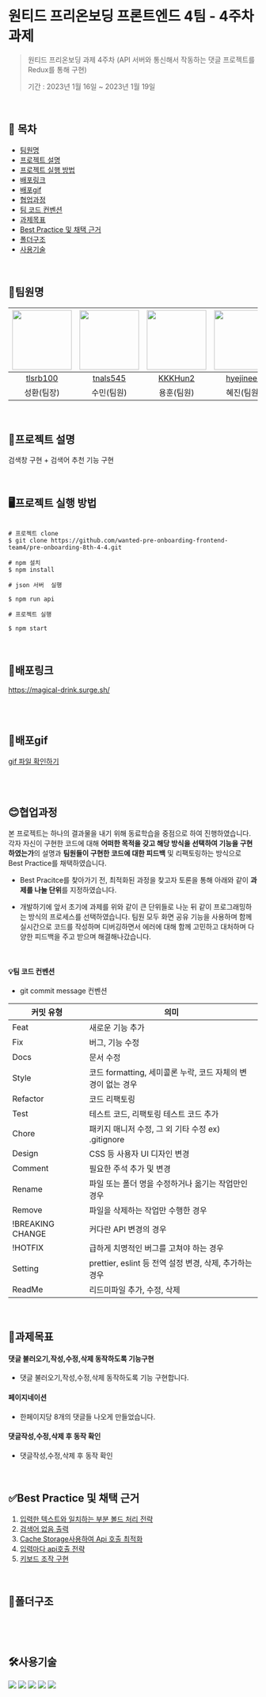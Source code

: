 # 원티드 프리온보딩 프론트엔드 4팀 - 4주차 과제

> 원티드 프리온보딩 과제 4주차 (API 서버와 통신해서 작동하는 댓글 프로젝트를 Redux를 통해 구현)
>
> 기간 : 2023년 1월 16일 ~ 2023년 1월 19일

<br />

## 📖 목차

- [팀원명](#팀원명)
- [프로젝트 설명](#프로젝트-설명)
- [프로젝트 실행 방법](#프로젝트-실행-방법)
- [배포링크](#배포링크)
- [배포gif](#배포gif)
- [협업과정](#협업과정)
- [팀 코드 컨벤션](#팀-코드-컨벤션)
- [과제목표](#과제목표)
- [Best Practice 및 채택 근거](#best-practice-및-채택-근거)
- [폴더구조](#폴더구조)
- [사용기술](#사용기술)

<br />

## 💪팀원명

| <img src="https://avatars.githubusercontent.com/u/104765779?v=4" width="120" height="120" /> | <img src="https://avatars.githubusercontent.com/u/92634711?v=4" width="120" height="120" /> | <img src="https://user-images.githubusercontent.com/105702862/205853151-2fa17dea-1d5d-47ba-9f54-94cd175a5e19.jpeg" width="120" height="120" /> | <img src="https://avatars.githubusercontent.com/u/44992033?v=4" width="120" height="120" /> | <img src="https://avatars.githubusercontent.com/u/91598778?v=4" width="120" height="120" /> |
| :------------------------------------------------------------------------------------------: | :-----------------------------------------------------------------------------------------: | :--------------------------------------------------------------------------------------------------------------------------------------------: | :-----------------------------------------------------------------------------------------: | :-----------------------------------------------------------------------------------------: |
|                           [tlsrb100](https://github.com/tlsrb100)                            |                           [tnals545](https://github.com/tnals545)                           |                                                     [KKKHun2](https://github.com/KKKHun2)                                                      |                          [hyejineee](https://github.com/hyejineee)                          |                          [jeongmin7](https://github.com/jeongmin7)                          |
|                                          성환(팀장)                                          |                                         수민(팀원)                                          |                                                                   용훈(팀원)                                                                   |                                         혜진(팀원)                                          |                                         정민(팀원)                                          |

<br />

## 📝프로젝트 설명

검색창 구현 + 검색어 추천 기능 구현

<br />

## 🖥프로젝트 실행 방법

```shell

# 프로젝트 clone
$ git clone https://github.com/wanted-pre-onboarding-frontend-team4/pre-onboarding-8th-4-4.git

# npm 설치
$ npm install

# json 서버  실행

$ npm run api

# 프로젝트 실행

$ npm start

```

<br />

## 📌배포링크

https://magical-drink.surge.sh/

<br />
<br />

## 📰배포gif

<a href="https://github.com/wanted-pre-onboarding-frontend-team4/pre-onboarding-8th-3-4/wiki/gif-%ED%8C%8C%EC%9D%BC%EB%A1%9C-%EB%AF%B8%EB%A6%AC%EB%B3%B4%EA%B8%B0">gif 파일 확인하기</a>

<br />
<br />
 
## 😊협업과정

본 프로젝트는 하나의 결과물을 내기 위해 동료학습을 중점으로 하여 진행하였습니다. 각자 자신이 구현한 코드에 대해 **어떠한 목적을 갖고 해당 방식을 선택하여 기능을 구현하였는가**의 설명과 **팀원들이 구현한 코드에 대한 피드백** 및 리팩토링하는 방식으로 Best Practice를 채택하였습니다.

- Best Pracitce를 찾아가기 전, 최적화된 과정을 찾고자 토론을 통해 아래와 같이 **과제를 나눌 단위**를 지정하였습니다.

- 개발하기에 앞서 초기에 과제를 위와 같이 큰 단위들로 나눈 뒤 같이 프로그래밍하는 방식의 프로세스를 선택하였습니다. 팀원 모두 화면 공유 기능을 사용하며 함께 실시간으로 코드를 작성하며 디버깅하면서 에러에 대해 함께 고민하고 대처하며 다양한 피드백을 주고 받으며 해결해나갔습니다.

<br />

#### 💡팀 코드 컨벤션

- git commit message 컨벤션

| 커밋 유형        | 의미                                                         |
| ---------------- | ------------------------------------------------------------ |
| Feat             | 새로운 기능 추가                                             |
| Fix              | 버그, 기능 수정                                              |
| Docs             | 문서 수정                                                    |
| Style            | 코드 formatting, 세미콜론 누락, 코드 자체의 변경이 없는 경우 |
| Refactor         | 코드 리팩토링                                                |
| Test             | 테스트 코드, 리팩토링 테스트 코드 추가                       |
| Chore            | 패키지 매니저 수정, 그 외 기타 수정 ex) .gitignore           |
| Design           | CSS 등 사용자 UI 디자인 변경                                 |
| Comment          | 필요한 주석 추가 및 변경                                     |
| Rename           | 파일 또는 폴더 명을 수정하거나 옮기는 작업만인 경우          |
| Remove           | 파일을 삭제하는 작업만 수행한 경우                           |
| !BREAKING CHANGE | 커다란 API 변경의 경우                                       |
| !HOTFIX          | 급하게 치명적인 버그를 고쳐야 하는 경우                      |
| Setting          | prettier, eslint 등 전역 설정 변경, 삭제, 추가하는 경우      |
| ReadMe           | 리드미파일 추가, 수정, 삭제                                  |

<br />

## 💯과제목표

#### 댓글 불러오기,작성,수정,삭제 동작하도록 기능구현

- 댓글 불러오기,작성,수정,삭제 동작하도록 기능 구현합니다.

#### 페이지네이션

- 한페이지당 8개의 댓글들 나오게 만들었습니다.

#### 댓글작성,수정,삭제 후 동작 확인

- 댓글작성,수정,삭제 후 동작 확인


<br />

## ✅Best Practice 및 채택 근거

1. <a href="https://github.com/wanted-pre-onboarding-frontend-team4/pre-onboarding-8th-3-4/wiki/1.-%EC%9E%85%EB%A0%A5%ED%95%9C-%ED%85%8D%EC%8A%A4%ED%8A%B8%EC%99%80-%EC%9D%BC%EC%B9%98%ED%95%98%EB%8A%94-%EB%B6%80%EB%B6%84-%EB%B3%BC%EB%93%9C-%EC%B2%98%EB%A6%AC-%EC%A0%84%EB%9E%B5">입력한 텍스트와 일치하는 부분 볼드 처리 전략</a>
2. <a href="https://github.com/wanted-pre-onboarding-frontend-team4/pre-onboarding-8th-3-4/wiki/2.-%EA%B2%80%EC%83%89%EC%96%B4-%EC%97%86%EC%9D%8C-%EC%B6%9C%EB%A0%A5">검색어 없음 출력</a>
3. <a href="https://github.com/wanted-pre-onboarding-frontend-team4/pre-onboarding-8th-3-4/wiki/3.-Cache-Storage%EC%82%AC%EC%9A%A9%ED%95%98%EC%97%AC-Api-%ED%98%B8%EC%B6%9C-%EC%B5%9C%EC%A0%81%ED%99%94">Cache Storage사용하여 Api 호출 최적화</a>
4. <a href="https://github.com/wanted-pre-onboarding-frontend-team4/pre-onboarding-8th-3-4/wiki/4.-%EC%9E%85%EB%A0%A5%EB%A7%88%EB%8B%A4-API-%ED%98%B8%EC%B6%9C%ED%95%98%EC%A7%80-%EC%95%8A%EB%8F%84%EB%A1%9D-API-%ED%98%B8%EC%B6%9C-%ED%9A%9F%EC%88%98%EB%A5%BC-%EC%A4%84%EC%9D%B4%EB%8A%94-%EC%A0%84%EB%9E%B5-%EC%88%98%EB%A6%BD-%EB%B0%8F-%EC%8B%A4%ED%96%89">입력마다 api호출 전략</a>
5. <a href="https://github.com/wanted-pre-onboarding-frontend-team4/pre-onboarding-8th-3-4/wiki/5.-%ED%82%A4%EB%B3%B4%EB%93%9C-%EC%A1%B0%EC%9E%91-%EA%B5%AC%ED%98%84">키보드 조작 구현</a>

<br />

## 📁폴더구조

```


```

<br />

## 🛠사용기술

<div align=left>
<img src="https://img.shields.io/badge/React-61DAFB?style=for-the-badge&logo=React&logoColor=white" >
<img src="https://img.shields.io/badge/TypeScript-3178C6?style=for-the-badge&logo=TypeScript&logoColor=white" >
<img src="https://img.shields.io/badge/styledcomponents-DB7093?style=for-the-badge&logo=styledcomponents&logoColor=white" >
<img src="https://img.shields.io/badge/Antd-61DAFB?style=for-the-badge&logo=Antd&logoColor=white" >
<img src="https://img.shields.io/badge/redux-017BE8?style=for-the-badge&logo=redux&logoColor=white" >

 </div>

<br />
